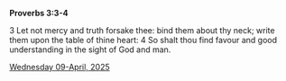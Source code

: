 **Proverbs 3:3-4**

3 Let not mercy and truth forsake thee: bind them about thy neck; write them upon the table of thine heart: 4 So shalt thou find favour and good understanding in the sight of God and man.

[Wednesday 09-April, 2025](https://getbible.net/kjv/Proverbs/3/3-4)
